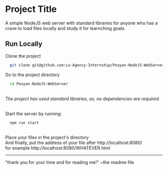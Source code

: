 
# Project Title

A simple NodeJS web server with standard libraries for anyone who has a crave to load files locally and study it for learnching goals.


## Run Locally

Clone the project

```bash
  git clone git@github.com:Lo-Agency-Internship/Pouyan-NodeJS-WebServer.git
```

Go to the project directory

```bash
  cd Pouyan-NodeJS-WebServer
```
\
*The project has used standard libraries, so, no dependencies are required.*

\
Start the server by running:

```bash
  npm run start
```
\
Place your files in the project's directory
\
And finally, put the address of your file after
http://localhost:8080/
\
for example
http://localhost:8080/WHATEVER.html

---
"thank you for your time and for reading me!" ~the readme file